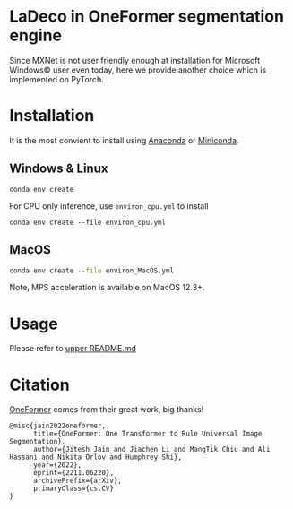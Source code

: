 # LaDeco in OneFormer segmentation engine

Since MXNet is not user friendly enough at installation for Microsoft Windows© user even today, here we provide another choice which is implemented on PyTorch.

# Installation

It is the most convient to install using [Anaconda][] or [Miniconda][].

## Windows & Linux

```console
conda env create
```

For CPU only inference, use `environ_cpu.yml` to install
```console
conda env create --file environ_cpu.yml
```

## MacOS

```bash
conda env create --file environ_MacOS.yml
```

Note, MPS acceleration is available on MacOS 12.3+.


[Anaconda]: https://www.anaconda.com/download
[Miniconda]: https://docs.conda.io/projects/miniconda/en/latest/

# Usage

Please refer to [upper README.md](../README.md#Usage)


# Citation

[OneFormer](https://arxiv.org/abs/2211.06220) comes from their great work, big thanks!
```
@misc{jain2022oneformer,
      title={OneFormer: One Transformer to Rule Universal Image Segmentation}, 
      author={Jitesh Jain and Jiachen Li and MangTik Chiu and Ali Hassani and Nikita Orlov and Humphrey Shi},
      year={2022},
      eprint={2211.06220},
      archivePrefix={arXiv},
      primaryClass={cs.CV}
}
```
